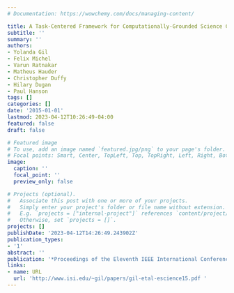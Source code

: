 ```yaml
---
# Documentation: https://wowchemy.com/docs/managing-content/

title: A Task-Centered Framework for Computationally-Grounded Science Collaborations
subtitle: ''
summary: ''
authors:
- Yolanda Gil
- Felix Michel
- Varun Ratnakar
- Matheus Hauder
- Christopher Duffy
- Hilary Dugan
- Paul Hanson
tags: []
categories: []
date: '2015-01-01'
lastmod: 2023-04-12T10:26:49-04:00
featured: false
draft: false

# Featured image
# To use, add an image named `featured.jpg/png` to your page's folder.
# Focal points: Smart, Center, TopLeft, Top, TopRight, Left, Right, BottomLeft, Bottom, BottomRight.
image:
  caption: ''
  focal_point: ''
  preview_only: false

# Projects (optional).
#   Associate this post with one or more of your projects.
#   Simply enter your project's folder or file name without extension.
#   E.g. `projects = ["internal-project"]` references `content/project/deep-learning/index.md`.
#   Otherwise, set `projects = []`.
projects: []
publishDate: '2023-04-12T14:26:49.243902Z'
publication_types:
- '1'
abstract: ''
publication: '*Proceedings of the Eleventh IEEE International Conference on eScience*'
links:
- name: URL
  url: 'http://www.isi.edu/~gil/papers/gil-etal-escience15.pdf '
---
```

